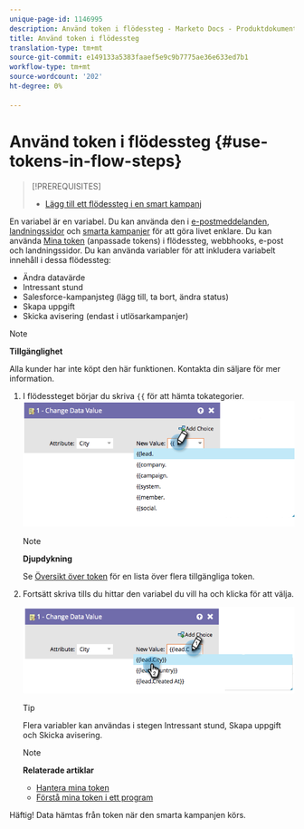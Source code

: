 ```yaml
---
unique-page-id: 1146995
description: Använd token i flödessteg - Marketo Docs - Produktdokumentation
title: Använd token i flödessteg
translation-type: tm+mt
source-git-commit: e149133a5383faaef5e9c9b7775ae36e633ed7b1
workflow-type: tm+mt
source-wordcount: '202'
ht-degree: 0%

---
```



# Använd token i flödessteg {#use-tokens-in-flow-steps}

>[!PREREQUISITES]
>
>* [Lägg till ett flödessteg i en smart kampanj](add-a-flow-step-to-a-smart-campaign.md)


En variabel är en variabel. Du kan använda den i [e-postmeddelanden](https://docs.marketo.com/pages/viewpage.action?pageId=557076), [landningssidor](https://docs.marketo.com/pages/viewpage.action?pageId=2359689) och [smarta kampanjer](https://docs.marketo.com/display/DOCS/Smart+Lists+and+Lists) för att göra livet enklare. Du kan använda [Mina token](../../../../product-docs/core-marketo-concepts/programs/tokens/understanding-my-tokens-in-a-program.md) (anpassade tokens) i flödessteg, webbhooks, e-post och landningssidor.  Du kan använda variabler för att inkludera variabelt innehåll i dessa flödessteg:

* Ändra datavärde
* Intressant stund
* Salesforce-kampanjsteg (lägg till, ta bort, ändra status)
* Skapa uppgift
* Skicka avisering (endast i utlösarkampanjer)

>[!NOTE]
>
>**Tillgänglighet**
>
>Alla kunder har inte köpt den här funktionen. Kontakta din säljare för mer information.

1. I flödessteget börjar du skriva `{{` för att hämta tokategorier. ![](assets/image2014-9-22-14-3a3-3a17.png)

   >[!NOTE]
   >
   >**Djupdykning**
   >
   >Se [Översikt över token](../../../../product-docs/demand-generation/landing-pages/personalizing-landing-pages/tokens-overview.md) för en lista över flera tillgängliga token.

1. Fortsätt skriva tills du hittar den variabel du vill ha och klicka för att välja.

   ![](assets/image2014-9-22-14-3a3-3a48.png)

   >[!TIP]
   >
   >Flera variabler kan användas i stegen Intressant stund, Skapa uppgift och Skicka avisering.

   >[!NOTE]
   >
   >**Relaterade artiklar**
   >
   >* [Hantera mina token](../../../../product-docs/core-marketo-concepts/programs/tokens/managing-my-tokens.md)
   >* [Förstå mina token i ett program](../../../../product-docs/core-marketo-concepts/programs/tokens/understanding-my-tokens-in-a-program.md)


Häftig! Data hämtas från token när den smarta kampanjen körs.